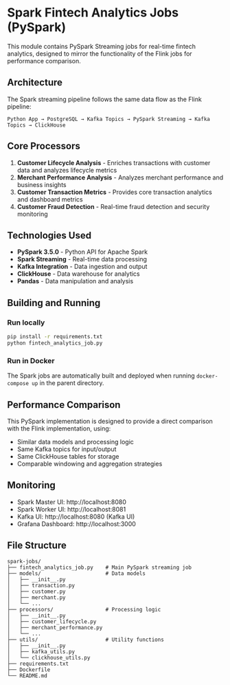 # Spark Fintech Analytics Jobs (PySpark)

This module contains PySpark Streaming jobs for real-time fintech analytics, designed to mirror the functionality of the Flink jobs for performance comparison.

## Architecture

The Spark streaming pipeline follows the same data flow as the Flink pipeline:
```
Python App → PostgreSQL → Kafka Topics → PySpark Streaming → Kafka Topics → ClickHouse
```

## Core Processors

1. **Customer Lifecycle Analysis** - Enriches transactions with customer data and analyzes lifecycle metrics
2. **Merchant Performance Analysis** - Analyzes merchant performance and business insights
3. **Customer Transaction Metrics** - Provides core transaction analytics and dashboard metrics
4. **Customer Fraud Detection** - Real-time fraud detection and security monitoring

## Technologies Used

- **PySpark 3.5.0** - Python API for Apache Spark
- **Spark Streaming** - Real-time data processing
- **Kafka Integration** - Data ingestion and output
- **ClickHouse** - Data warehouse for analytics
- **Pandas** - Data manipulation and analysis

## Building and Running

### Run locally
```bash
pip install -r requirements.txt
python fintech_analytics_job.py
```

### Run in Docker
The Spark jobs are automatically built and deployed when running `docker-compose up` in the parent directory.

## Performance Comparison

This PySpark implementation is designed to provide a direct comparison with the Flink implementation, using:
- Similar data models and processing logic
- Same Kafka topics for input/output
- Same ClickHouse tables for storage
- Comparable windowing and aggregation strategies

## Monitoring

- Spark Master UI: http://localhost:8080
- Spark Worker UI: http://localhost:8081
- Kafka UI: http://localhost:8080 (Kafka UI)
- Grafana Dashboard: http://localhost:3000

## File Structure

```
spark-jobs/
├── fintech_analytics_job.py    # Main PySpark streaming job
├── models/                     # Data models
│   ├── __init__.py
│   ├── transaction.py
│   ├── customer.py
│   ├── merchant.py
│   └── ...
├── processors/                 # Processing logic
│   ├── __init__.py
│   ├── customer_lifecycle.py
│   ├── merchant_performance.py
│   └── ...
├── utils/                      # Utility functions
│   ├── __init__.py
│   ├── kafka_utils.py
│   └── clickhouse_utils.py
├── requirements.txt
├── Dockerfile
└── README.md
```